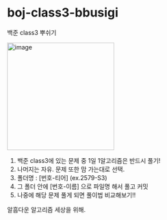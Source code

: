 # boj-class3-bbusigi
백준 class3 뿌쉬기

<img width="250" alt="image" src="https://user-images.githubusercontent.com/82459123/188767768-8c574a95-dfb1-41da-97f7-1fd1a76879f9.png">

1. 백준 class3에 있는 문제 중 1일 1알고리즘은 반드시 풀기!
2. 나머지는 자유. 문제 또한 맘 가는대로 선택.
3. 폴더명 : [번호-티어] (ex.2579-S3)
4. 그 폴더 안에 [번호-이름] 으로 파일명 해서 풀고 커밋
5. 나중에 해당 문제 풀게 되면 풀이법 비교해보기!!

알흠다운 알고리즘 세상을 위해.
